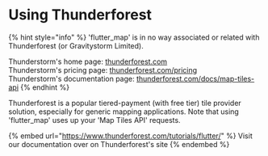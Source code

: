 # Using Thunderforest

{% hint style="info" %}
'flutter\_map' is in no way associated or related with Thunderforest (or Gravitystorm Limited).

Thunderstorm's home page: [thunderforest.com](https://www.thunderforest.com)\
Thunderstorm's pricing page: [thunderforest.com/pricing](https://www.thunderforest.com/pricing)\
Thunderstorm's documentation page: [thunderforest.com/docs/map-tiles-api](https://www.thunderforest.com/docs/map-tiles-api)
{% endhint %}

Thunderforest is a popular tiered-payment (with free tier) tile provider solution, especially for generic mapping applications. Note that using 'flutter\_map' uses up your 'Map Tiles API' requests.

{% embed url="https://www.thunderforest.com/tutorials/flutter/" %}
Visit our documentation over on Thunderforest's site
{% endembed %}
